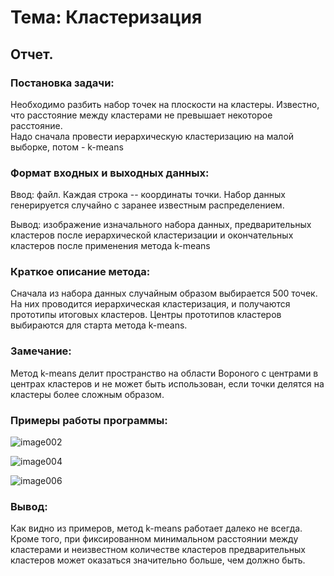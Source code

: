 Тема: Кластеризация
===================

Отчет.
------

### Постановка задачи:

Необходимо разбить набор точек на плоскости на кластеры. Известно, что
расстояние между кластерами не превышает некоторое расстояние.\
Надо сначала провести иерархическую кластеризацию на малой выборке,
потом - k-means

### Формат входных и выходных данных:

Ввод: файл. Каждая строка -- координаты точки. Набор данных генерируется
случайно с заранее известным распределением.

Вывод: изображение изначального набора данных, предварительных кластеров
после иерархической кластеризации и окончательных кластеров после
применения метода k-means

### Краткое описание метода:

Сначала из набора данных случайным образом выбирается 500 точек. На них
проводится иерархическая кластеризация, и получаются прототипы итоговых
кластеров. Центры прототипов кластеров выбираются для старта метода
k-means.

### Замечание:

Метод k-means делит пространство на области Вороного с центрами в
центрах кластеров и не может быть использован, если точки делятся на
кластеры более сложным образом.

### Примеры работы программы:

![image002](https://user-images.githubusercontent.com/74815433/104017978-215e3d80-51ca-11eb-916b-38d56ce7ffbb.jpg)

![image004](https://user-images.githubusercontent.com/74815433/104017984-23280100-51ca-11eb-9ad0-12b61bb2cca7.jpg)

![image006](https://user-images.githubusercontent.com/74815433/104017987-24f1c480-51ca-11eb-8168-2eda451a40aa.jpg)


### Вывод:

Как видно из примеров, метод k-means работает далеко не всегда. Кроме
того, при фиксированном минимальном расстоянии между кластерами и
неизвестном количестве кластеров предварительных кластеров может
оказаться значительно больше, чем должно быть.
